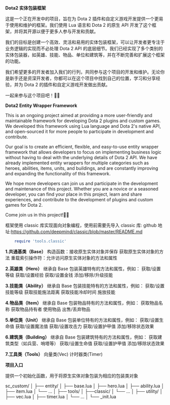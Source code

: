 **Dota2 实体包装框架**

这是一个正在开发中的项目，旨在为 Dota 2 插件和自定义游戏开发提供一个更易于使用和维护的框架。我们使用 Lua 语言和 Dota 2 的原生 API 开发了这个框架，并将其开源以便于更多人参与开发和贡献。

我们的目标是创建一个高效、灵活和易用的实体包装框架，可以让开发者更专注于业务逻辑的实现而不必处理 Dota 2 API 的底层细节。我们已经实现了多个类别的实体包装器，如英雄、技能、物品、单位和建筑等，并在不断完善和扩展这个框架的功能。

我们希望更多的开发者加入我们的行列，共同参与这个项目的开发和维护。无论你是新手还是资深开发者，你都可以在这个项目中找到自己的位置，学习和分享经验，并为 Dota 2 的插件和自定义游戏开发做出贡献。

一起来参与这个项目吧！👏🎉

**Dota2 Entity Wrapper Framework**

This is an ongoing project aimed at providing a more user-friendly and maintainable framework for developing Dota 2 plugins and custom games. We developed this framework using Lua language and Dota 2's native API, and open-sourced it for more people to participate in development and contribute.

Our goal is to create an efficient, flexible, and easy-to-use entity wrapper framework that allows developers to focus on implementing business logic without having to deal with the underlying details of Dota 2 API. We have already implemented entity wrappers for multiple categories such as heroes, abilities, items, units, and buildings, and are constantly improving and expanding the functionality of this framework.

We hope more developers can join us and participate in the development and maintenance of this project. Whether you are a novice or a seasoned developer, you can find your place in this project, learn and share experiences, and contribute to the development of plugins and custom games for Dota 2.

Come join us in this project!👏🎉

框架使用 classic 库实现面向对象编程，使用前需要先导入 classic 库: github 地址:https://github.com/deepmind/classic/blob/master/README.md

```lua
    require 'tools.classic'
```

**1.共通基类（Base）**
构造函数：接收原生实体对象并保存
获取原生实体对象的方法
重载索引操作符：允许访问原生实体对象的方法和属性

**2.英雄类（Hero）**
继承自 Base
包装英雄特有的方法和属性，例如：
获取/设置等级
获取/设置经验
获取/设置金钱
添加/移除/升级技能

**3.技能类（Ability）**
继承自 Base
包装技能特有的方法和属性，例如：
获取/设置技能等级
获取技能施法距离
获取技能冷却时间
施放技能

**4.物品类（Item）**
继承自 Base
包装物品特有的方法和属性，例如：
获取物品名称
获取物品持有者
使用物品
出售/丢弃物品

**5.单位类（Unit）**
继承自 Base
包装单位特有的方法和属性，例如：
获取/设置生命值
获取/设置魔法值
获取/设置攻击力
获取/设置护甲值
添加/移除状态效果

**6.建筑类（Building）**
继承自 Base
包装建筑特有的方法和属性，例如：
获取建筑类型（如兵营、哨塔等）
获取/设置生命值
获取/设置护甲值
添加/移除状态效果

**7.工具类（Tools）**
向量类(Vec)
计时器类(Timer)

**项目入口**

提供一个初始化函数，用于将原生实体对象包装为相应的包装类对象

sc_custom/
│
├── entity/
│ ├── base.lua
│ ├── hero.lua
│ ├── ability.lua
│ ├── item.lua
│ └── ...
│
├── tools/
│ ├──classic/
│ └── ...
│
├── utility/
│ ├── vec.lua
│ ├── timer.lua
│ └── ...
│
└── \_init.lua
